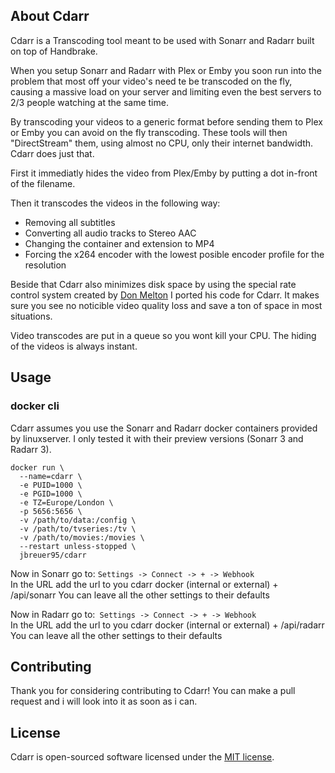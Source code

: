 ## About Cdarr

Cdarr is a Transcoding tool meant to be used with Sonarr and Radarr built on top of Handbrake.

When you setup Sonarr and Radarr with Plex or Emby you soon run into the problem that most off your video's need te be transcoded on the fly, causing a massive load on your server and limiting even the best servers to 2/3 people watching at the same time.

By transcoding your videos to a generic format before sending them to Plex or Emby you can avoid on the fly transcoding. These tools will then "DirectStream" them, using almost no CPU, only their internet bandwidth. Cdarr does just that. 

First it immediatly hides the video from Plex/Emby by putting a dot in-front of the filename.

Then it transcodes the videos in the following way:
* Removing all subtitles
* Converting all audio tracks to Stereo AAC
* Changing the container and extension to MP4
* Forcing the x264 encoder with the lowest posible encoder profile for the resolution

Beside that Cdarr also minimizes disk space by using the special rate control system created by [Don Melton](https://github.com/donmelton/video_transcoding#how-my-simple-and-special-ratecontrol-systems-work) I ported his code for Cdarr. It makes sure you see no noticible video quality loss and save a ton of space in most situations.

Video transcodes are put in a queue so you wont kill your CPU. The hiding of the videos is always instant. 

## Usage

### docker cli

Cdarr assumes you use the Sonarr and Radarr docker containers provided by linuxserver. I only tested it with their preview versions (Sonarr 3 and Radarr 3).
```
docker run \
  --name=cdarr \
  -e PUID=1000 \
  -e PGID=1000 \
  -e TZ=Europe/London \  
  -p 5656:5656 \
  -v /path/to/data:/config \
  -v /path/to/tvseries:/tv \
  -v /path/to/movies:/movies \  
  --restart unless-stopped \
  jbreuer95/cdarr
```

Now in Sonarr go to: `Settings -> Connect -> + -> Webhook`  
In the URL add the url to you cdarr docker (internal or external) + /api/sonarr
You can leave all the other settings to their defaults

Now in Radarr go to:` Settings -> Connect -> + -> Webhook`  
In the URL add the url to you cdarr docker (internal or external) + /api/radarr
You can leave all the other settings to their defaults

## Contributing

Thank you for considering contributing to Cdarr! You can make a pull request and i will look into it as soon as i can.

## License

Cdarr is open-sourced software licensed under the [MIT license](https://opensource.org/licenses/MIT).
